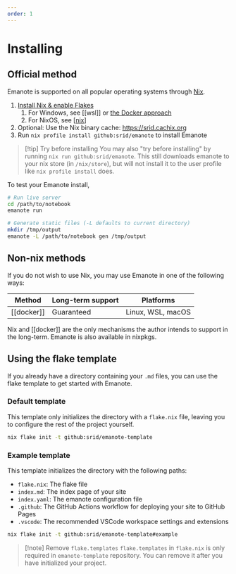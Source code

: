 ```yaml
---
order: 1
---
```


# Installing

## Official method

Emanote is supported on all popular operating systems through [Nix].

1. [Install Nix & enable Flakes](https://nixos.asia/en/install)
   1. For Windows, see [[wsl]] or [the Docker approach](https://github.com/srid/emanote/issues/230)
   1. For NixOS, see [[nix]]
1. Optional: Use the Nix binary cache: https://srid.cachix.org
2. Run `nix profile install github:srid/emanote` to install Emanote

>[!tip] Try before installing
>  You may also "try before installing" by running `nix run github:srid/emanote`. This still downloads emanote to your nix store (in `/nix/store`), but will not install it to the user profile like `nix profile install` does.

To test your Emanote install,

```bash
# Run live server
cd /path/to/notebook
emanote run

# Generate static files (-L defaults to current directory)
mkdir /tmp/output
emanote -L /path/to/notebook gen /tmp/output
```

[Nix]: https://nixos.org/download.html

## Non-nix methods

If you do not wish to use Nix, you may use Emanote in one of the following ways:

| Method     | Long-term support | Platforms         |
| ---------- | ----------------- | ----------------- |
| [[docker]] | Guaranteed        | Linux, WSL, macOS |

Nix and [[docker]] are the only mechanisms the author intends to support in the long-term. Emanote is also available in nixpkgs.

## Using the flake template

If you already have a directory containing your `.md` files, you can use the flake template to get started with Emanote.

### Default template

This template only initializes the directory with a `flake.nix` file, leaving you to configure the rest of the project yourself.

```bash
nix flake init -t github:srid/emanote-template
```

### Example template

This template initializes the directory with the following paths:
- `flake.nix`: The flake file
- `index.md`: The index page of your site
- `index.yaml`: The emanote configuration file
- `.github`: The GitHub Actions workflow for deploying your site to GitHub Pages
- `.vscode`: The recommended VSCode workspace settings and extensions


```bash
nix flake init -t github:srid/emanote-template#example
```
> [!note] Remove `flake.templates`
> `flake.templates` in `flake.nix` is only required in `emanote-template` repository. You can remove it after you have initialized your project.